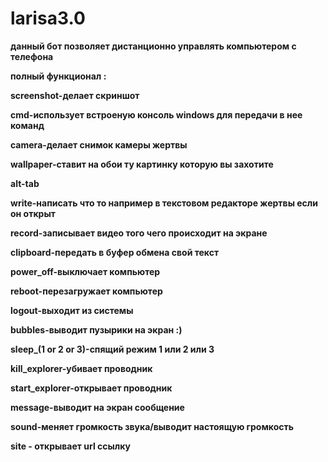 # larisa3.0

**данный бот позволяет дистанционно управлять компьютером с телефона**

**полный функционал :**

**screenshot-делает скриншот**

**cmd-использует встроеную консоль windows для передачи в нее команд**

**camera-делает снимок камеры жертвы**

**wallpaper-ставит на обои ту картинку которую вы захотите**

**alt-tab**

**write-написать что то например в текстовом редакторе жертвы если он открыт**

**record-записывает видео того чего происходит на экране**

**clipboard-передать в буфер обмена свой текст**

**power_off-выключает компьютер**

**reboot-перезагружает компьютер**

**logout-выходит из системы**

**bubbles-выводит пузырики на экран :)**

**sleep_(1 or 2 or 3)-спящий режим 1 или 2 или 3**

**kill_explorer-убивает проводник**

**start_explorer-открывает проводник**

**message-выводит на экран сообщение**

**sound-меняет громкость звука/выводит настоящую громкость**

**site - открывает url ссылку**
